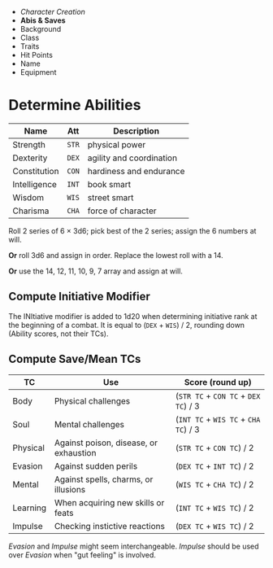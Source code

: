 
<!-- .margin.compass -->
* _Character Creation_
* **Abis & Saves**
* Background
* Class
* Traits
* Hit Points
* Name
* Equipment



# Determine Abilities

<!-- .abilities -->
| Name         | Att   | Description              |
|--------------|-------|--------------------------|
| Strength     | `STR` | physical power           |
| Dexterity    | `DEX` | agility and coordination |
| Constitution | `CON` | hardiness and endurance  |
| Intelligence | `INT` | book smart               |
| Wisdom       | `WIS` | street smart             |
| Charisma     | `CHA` | force of character       |

Roll 2 series of 6 × 3d6; pick best of the 2 series; assign the 6 numbers at will.

**Or** roll 3d6 and assign in order. Replace the lowest roll with a 14.

**Or** use the 14, 12, 11, 10, 9, 7 array and assign at will.


<!-- clear -->


## Compute Initiative Modifier

The INItiative modifier is added to 1d20 when determining initiative rank at the beginning of a combat. It is equal to (`DEX` + `WIS`) / 2, rounding down (Ability scores, not their TCs).


## Compute Save/Mean TCs

<!-- .save-mean -->
| TC    | Use                 | Score (round up) |
|-------|---------------------|-------|
| Body  | Physical challenges | (`STR TC` + `CON TC` + `DEX TC`) / 3 |
| Soul  | Mental challenges   | (`INT TC` + `WIS TC` + `CHA TC`) / 3 |
| Physical | Against poison, disease, or exhaustion | (`STR TC` + `CON TC`) / 2 |
| Evasion  | Against sudden perils                 | (`DEX TC` + `INT TC`) / 2 |
| Mental   | Against spells, charms, or illusions  | (`WIS TC` + `CHA TC`) / 2 |
| Learning | When acquiring new skills or feats    | (`INT TC` + `WIS TC`) / 2 |
| Impulse  | Checking instictive reactions         | (`DEX TC` + `WIS TC`) / 2 |

_Evasion_ and _Impulse_ might seem interchangeable. _Impulse_ should be used over _Evasion_ when "gut feeling" is involved.

